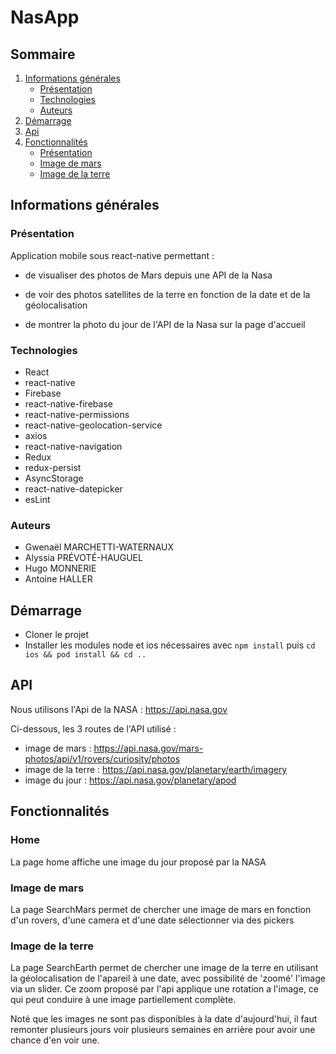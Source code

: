 # NasApp

## Sommaire
1. [Informations générales](#informations-générales)
    - [Présentation](#présentation)
    - [Technologies](#technologies)
    - [Auteurs](#auteurs)
2. [Démarrage](#démarrage)
3. [Api](#api)
3. [Fonctionnalités](#fonctionnalités)
    - [Présentation](#présentation)
    - [Image de mars](#image-de-mars)
    - [Image de la terre](#image-de-la-terre)
    
    
## Informations générales

### Présentation
Application mobile sous react-native permettant :
- de visualiser des photos de Mars depuis une API de la Nasa

- de voir des photos satellites de la terre en fonction de la date 
et de la géolocalisation

- de montrer la photo du jour de l'API de la Nasa sur la page d'accueil

### Technologies

- React
- react-native
- Firebase
- react-native-firebase
- react-native-permissions
- react-native-geolocation-service
- axios
- react-native-navigation
- Redux
- redux-persist
- AsyncStorage
- react-native-datepicker
- esLint

### Auteurs

- Gwenaël MARCHETTI-WATERNAUX
- Alyssia PRÉVOTÉ-HAUGUEL
- Hugo MONNERIE
- Antoine HALLER

## Démarrage

- Cloner le projet 
- Installer les modules node et ios nécessaires avec `npm install` puis `cd ios && pod install && cd ..`

## API

Nous utilisons l'Api de la NASA : https://api.nasa.gov

Ci-dessous, les 3 routes de l'API utilisé :
- image de mars : https://api.nasa.gov/mars-photos/api/v1/rovers/curiosity/photos
- image de la terre : https://api.nasa.gov/planetary/earth/imagery
- image du jour : https://api.nasa.gov/planetary/apod

## Fonctionnalités

### Home
La page home affiche une image du jour proposé par la NASA

### Image de mars
La page SearchMars permet de chercher une image de mars
en fonction d'un rovers, d'une camera et d'une date sélectionner via des 
pickers

### Image de la terre
La page SearchEarth permet de chercher une image de la terre en utilisant 
la géolocalisation de l'apareil à une date, avec possibilité de 'zoomé' l'image
via un slider. Ce zoom proposé par l'api applique une rotation a l'image, ce
qui peut conduire à une image partiellement complète.

Noté que les images ne sont pas disponibles à la date d'aujourd'hui, 
il faut remonter plusieurs jours voir plusieurs semaines en arrière pour 
avoir une chance d'en voir une.



